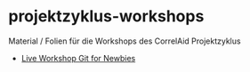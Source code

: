 # projektzyklus-workshops
Material / Folien für die Workshops des CorrelAid Projektzyklus

- [Live Workshop Git for Newbies](https://correlaid.github.io/projektzyklus-workshops/00_kickoff-git-for-newbies)